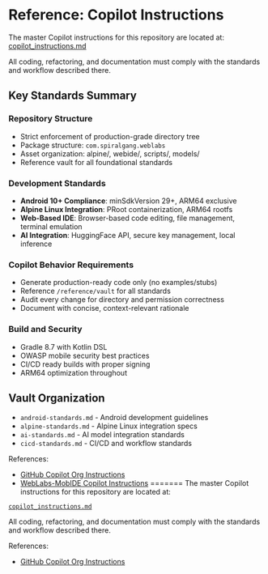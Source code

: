 # Reference: Copilot Instructions


The master Copilot instructions for this repository are located at: [copilot_instructions.md](https://github.com/spiralgang/WebLabs-MobIDE/blob/main/copilot_instructions.md)

All coding, refactoring, and documentation must comply with the standards and workflow described there.

## Key Standards Summary

### Repository Structure
- Strict enforcement of production-grade directory tree
- Package structure: `com.spiralgang.weblabs`
- Asset organization: alpine/, webide/, scripts/, models/
- Reference vault for all foundational standards

### Development Standards
- **Android 10+ Compliance**: minSdkVersion 29+, ARM64 exclusive
- **Alpine Linux Integration**: PRoot containerization, ARM64 rootfs
- **Web-Based IDE**: Browser-based code editing, file management, terminal emulation
- **AI Integration**: HuggingFace API, secure key management, local inference

### Copilot Behavior Requirements
- Generate production-ready code only (no examples/stubs)
- Reference `/reference/vault` for all standards
- Audit every change for directory and permission correctness
- Document with concise, context-relevant rationale

### Build and Security
- Gradle 8.7 with Kotlin DSL
- OWASP mobile security best practices
- CI/CD ready builds with proper signing
- ARM64 optimization throughout

## Vault Organization
- `android-standards.md` - Android development guidelines
- `alpine-standards.md` - Alpine Linux integration specs
- `ai-standards.md` - AI model integration standards
- `cicd-standards.md` - CI/CD and workflow standards

References:
- [GitHub Copilot Org Instructions](https://docs.github.com/en/copilot/customizing-copilot/adding-organization-custom-instructions-for-github-copilot)
- [WebLabs-MobIDE Copilot Instructions](../copilot_instructions.md)
=======
The master Copilot instructions for this repository are located at:

[`copilot_instructions.md`](https://github.com/spiralgang/WebLabs-MobIDE/blob/main/copilot_instructions.md)

All coding, refactoring, and documentation must comply with the standards and workflow described there.

References:  
- [GitHub Copilot Org Instructions](https://docs.github.com/en/copilot/customizing-copilot/adding-organization-custom-instructions-for-github-copilot)

